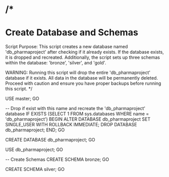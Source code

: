 /*
=============================================================
Create Database and Schemas
=============================================================
Script Purpose:
    This script creates a new database named 'db_pharmaproject' after checking if it already exists. 
    If the database exists, it is dropped and recreated. Additionally, the script sets up three schemas 
    within the database: 'bronze', 'silver', and 'gold'.
	
WARNING:
    Running this script will drop the entire 'db_pharmaproject' database if it exists. 
    All data in the database will be permanently deleted. Proceed with caution 
    and ensure you have proper backups before running this script.
*/


USE master;
GO

-- Drop if exist with this name and recreate the 'db_pharmaproject' database
IF EXISTS (SELECT 1 FROM sys.databases WHERE name = 'db_pharmaproject')
BEGIN
    ALTER DATABASE db_pharmaproject SET SINGLE_USER WITH ROLLBACK IMMEDIATE;
    DROP DATABASE db_pharmaproject;
END;
GO


CREATE DATABASE db_pharmaproject;
GO

USE db_pharmaproject;
GO


-- Create Schemas
CREATE SCHEMA bronze;
GO

CREATE SCHEMA silver;
GO
